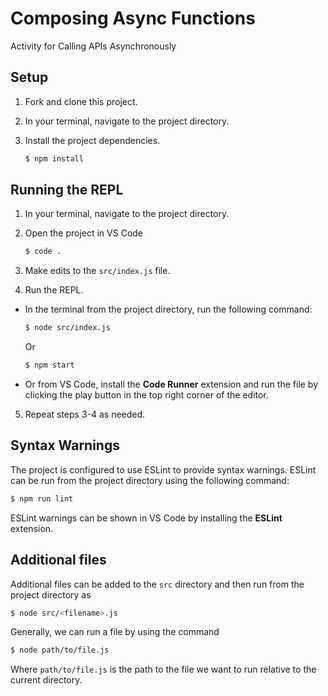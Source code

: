 # Composing Async Functions

Activity for Calling APIs Asynchronously

## Setup

1. Fork and clone this project.

2. In your terminal, navigate to the project directory.

3. Install the project dependencies.

   ```bash
   $ npm install
   ```

## Running the REPL

1. In your terminal, navigate to the project directory.

2. Open the project in VS Code

   ```bash
   $ code .
   ```

3. Make edits to the `src/index.js` file.

4. Run the REPL.

  - In the terminal from the project directory, run the following command:

    ```bash
    $ node src/index.js
    ```

    Or

    ```bash
    $ npm start
    ```

  - Or from VS Code, install the **Code Runner** extension and run the file by clicking the play button in the top right corner of the editor.

5. Repeat steps 3-4 as needed.

## Syntax Warnings

The project is configured to use ESLint to provide syntax warnings. ESLint can be run from the project directory using the following command:

```bash
$ npm run lint
```

ESLint warnings can be shown in VS Code by installing the **ESLint** extension.

## Additional files

Additional files can be added to the `src` directory and then run from the project directory as

```bash
$ node src/<filename>.js
```

Generally, we can run a file by using the command

```bash
$ node path/to/file.js
```

Where `path/to/file.js` is the path to the file we want to run relative to the current directory.